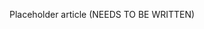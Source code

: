 <!--
title: "Blacklisting IPs"
description: "Overview of how to blacklist IP addresses"
tags: "user attacks blacklist IP address"
-->

Placeholder article (NEEDS TO BE WRITTEN)